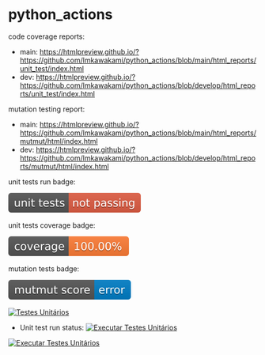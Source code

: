 # python_actions

code coverage reports:
- main: https://htmlpreview.github.io/?https://github.com/lmkawakami/python_actions/blob/main/html_reports/unit_test/index.html
- dev: https://htmlpreview.github.io/?https://github.com/lmkawakami/python_actions/blob/develop/html_reports/unit_test/index.html

mutation testing report:
- main: https://htmlpreview.github.io/?https://github.com/lmkawakami/python_actions/blob/main/html_reports/mutmut/html/index.html
- dev: https://htmlpreview.github.io/?https://github.com/lmkawakami/python_actions/blob/develop/html_reports/mutmut/html/index.html

unit tests run badge:

![Unit tests run](./html_reports/badges/unit_tests_run_badge.svg)

unit tests coverage badge:

![Code coverage](./html_reports/badges/unit_tests_coverage_badge.svg)

mutation tests badge:

![Mutation tests score](./html_reports/badges/mutmut_score_badge.svg)



[![Testes Unitários](https://github.com/lmkawakami/python_actions/actions/workflows/unit_test.yml/badge.svg)](https://github.com/lmkawakami/python_actions/actions/workflows/unit_test.yml)


- Unit test run status:
[![Executar Testes Unitários](https://github.com/lmkawakami/python_actions/actions/workflows/unit_test_run.yml/badge.svg)](https://github.com/lmkawakami/python_actions/actions/workflows/unit_test_run.yml)


<!-- badge de testes unitários -->
[![Executar Testes Unitários](https://github.com/lmkawakami/python_actions/actions/workflows/unit_test_run.yml/badge.svg)](https://github.com/lmkawakami/python_actions/actions/workflows/unit_test_run.yml)


